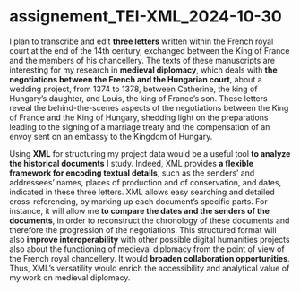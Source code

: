 # assignement_TEI-XML_2024-10-30

  I plan to transcribe and edit **three letters** written within the French royal court at the end of the 14th century, exchanged between the King of France and the members of his chancellery. The texts of these manuscripts are interesting for my research in **medieval diplomacy**, which deals with **the negotiations between the French and the Hungarian court**, about a wedding project, from 1374 to 1378, between Catherine, the king of Hungary’s daughter, and Louis, the king of France’s son. These letters reveal the behind-the-scenes aspects of the negotiations between the King of France and the King of Hungary, shedding light on the preparations leading to the signing of a marriage treaty and the compensation of an envoy sent on an embassy to the Kingdom of Hungary.

  Using **XML** for structuring my project data would be a useful tool **to analyze the historical documents** I study. Indeed, XML provides **a flexible framework for encoding textual details**, such as the senders’ and addressees’ names, places of production and of conservation, and dates, indicated in these three letters. XML allows easy searching and detailed cross-referencing, by marking up each document’s specific parts. For instance, it will allow me **to compare the dates and the senders of the documents**, in order to reconstruct the chronology of these documents and therefore the progression of the negotiations. This structured format will also **improve interoperability** with other possible digital humanities projects also about the functioning of medieval diplomacy from the point of view of the French royal chancellery. It would **broaden collaboration opportunities**. Thus, XML’s versatility would enrich the accessibility and analytical value of my work on medieval diplomacy.
